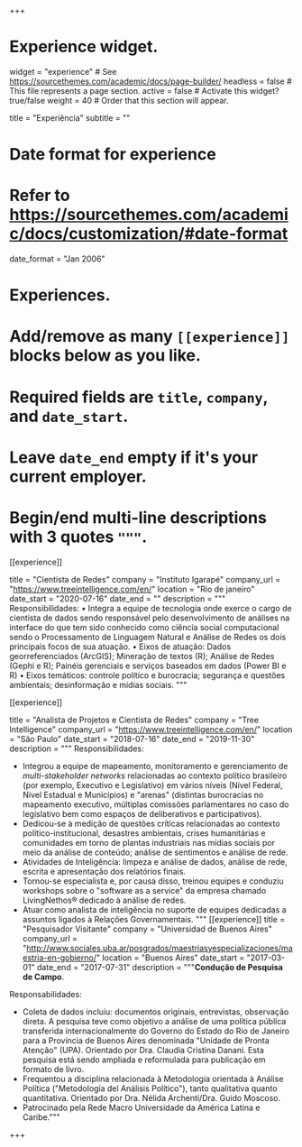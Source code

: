 +++
# Experience widget.
widget = "experience"  # See https://sourcethemes.com/academic/docs/page-builder/
headless = false  # This file represents a page section.
active = false  # Activate this widget? true/false
weight = 40  # Order that this section will appear.

title = "Experiência"
subtitle = ""

# Date format for experience
#   Refer to https://sourcethemes.com/academic/docs/customization/#date-format
date_format = "Jan 2006"

# Experiences.
#   Add/remove as many `[[experience]]` blocks below as you like.
#   Required fields are `title`, `company`, and `date_start`.
#   Leave `date_end` empty if it's your current employer.
#   Begin/end multi-line descriptions with 3 quotes `"""`.

[[experience]]

 title = "Cientista de Redes"
  company = "Instituto Igarapé"
  company_url = "https://www.treeintelligence.com/en/"
  location = "Rio de janeiro"
  date_start = "2020-07-16"
  date_end = ""
  description = """
  Responsibilidades:
• Integra a equipe de tecnologia onde exerce o cargo de cientista de dados sendo responsável pelo desenvolvimento de análises na interface do que tem sido conhecido como ciência social computacional sendo o Processamento de Linguagem Natural e Análise de Redes os dois principais focos de sua atuação.
• Eixos de atuação: Dados georreferenciados (ArcGIS); Mineração de textos (R); Análise de Redes (Gephi e R); Painéis gerenciais e serviços baseados em dados (Power BI e R)
• Eixos temáticos: controle político e burocracia; segurança e questões ambientais; desinformação e mídias sociais.
  """

[[experience]]

 title = "Analista de Projetos e Cientista de Redes"
  company = "Tree Intelligence"
  company_url = "https://www.treeintelligence.com/en/"
  location = "São Paulo"
  date_start = "2018-07-16"
  date_end = "2019-11-30"
  description = """
  Responsibilidades:
* Integrou a equipe de mapeamento, monitoramento e gerenciamento de *multi-stakeholder networks* relacionadas ao contexto político brasileiro (por exemplo, Executivo e Legislativo) em vários níveis (Nível Federal, Nível Estadual e Municípios) e "arenas" (distintas burocracias no mapeamento executivo, múltiplas comissões parlamentares no caso do legislativo bem como espaços de deliberativos e participativos).
* Dedicou-se à medição de questões críticas relacionadas ao contexto político-institucional, desastres ambientais, crises humanitárias e comunidades em torno de plantas industriais nas mídias sociais por meio da análise de conteúdo; análise de sentimentos e análise de rede.
* Atividades de Inteligência: limpeza e análise de dados, análise de rede, escrita e apresentação dos relatórios finais.
* Tornou-se especialista e, por causa disso, treinou equipes e conduziu workshops sobre o "software as a service" da empresa chamado LivingNethos® dedicado à análise de redes.
* Atuar como analista de inteligência no suporte de equipes dedicadas a assuntos ligados à Relações Governamentais.
  """
[[experience]]
  title = "Pesquisador Visitante"
  company = "Universidad de Buenos Aires"
  company_url = "http://www.sociales.uba.ar/posgrados/maestriasyespecializaciones/maestria-en-gobierno/"
  location = "Buenos Aires"
  date_start = "2017-03-01"
  date_end = "2017-07-31"
  description = """__Condução de Pesquisa de Campo__.
  
Responsabilidades: 
* Coleta de dados incluiu: documentos originais, entrevistas, observação direta. A pesquisa teve como objetivo a análise de uma política pública transferida internacionalmente do Governo do Estado do Rio de Janeiro para a Província de Buenos Aires denominada "Unidade de Pronta Atenção" (UPA). Orientado por Dra. Claudia Cristina Danani. Esta pesquisa está sendo ampliada e reformulada para publicação em formato de livro.
* Frequentou a disciplina relacionada à Metodologia orientada à Análise Política ("Metodología del Análisis Político"), tanto qualitativa quanto quantitativa. Orientado por Dra. Nélida Archenti/Dra. Guido Moscoso.
* Patrocinado pela Rede Macro Universidade da América Latina e Caribe."""

+++
